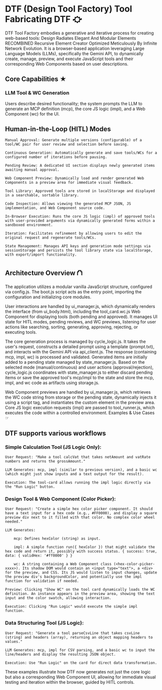 # DTF (Design Tool Factory) Tool Fabricating DTF ⛮

DTF Tool Factory embodies a generative and iterative process for creating web-based tools: Design Radiates Elegant And Modular Elements RECOMBINED Recursive Element Creator Optimized Meticulously By Infinite Network Evolution. It is a browser-based application leveraging Large Language Models (LLMs), specifically the Gemini API, to dynamically create, manage, preview, and execute JavaScript tools and their corresponding Web Components based on user descriptions.

## Core Capabilities ★

### LLM Tool & WC Generation

Users describe desired functionality; the system prompts the LLM to generate an MCP definition (mcp), the core JS logic (impl), and a Web Component (wc) for the UI.

## Human-in-the-Loop (HITL) Modes

    Manual Approval: Generate multiple versions (configurable) of a tool/WC pair for user review and selection before saving.

    Continuous Generation: Automatically generate and save tools/WCs for a configured number of iterations before pausing.

    Pending Review: A dedicated UI section displays newly generated items awaiting manual approval.

    Web Component Preview: Dynamically load and render generated Web Components in a preview area for immediate visual feedback.

    Tool Library: Approved tools are stored in localStorage and displayed in a searchable, sortable library.

    Code Inspection: Allows viewing the generated MCP JSON, JS implementation, and Web Component source code.

    In-Browser Execution: Runs the core JS logic (impl) of approved tools with user-provided arguments via dynamically generated forms within a sandboxed environment.

    Iteration: Facilitates refinement by allowing users to edit the original request and regenerate tools/WCs.

    State Management: Manages API keys and generation mode settings via sessionStorage and persists the tool library state via localStorage, with export/import functionality.

## Architecture Overview ⛫

The application utilizes a modular vanilla JavaScript structure, configured via config.js. The boot.js script acts as the entry point, importing the configuration and initializing core modules.

User interactions are handled by ui_manager.js, which dynamically renders the interface (from ui_body.html), including the tool_card.wc.js Web Component for displaying tools (both pending and approved). It manages UI state for HITL modes, pending reviews, and WC previews, listening for user actions like searching, sorting, generating, approving, rejecting, or executing tools.

The core generation process is managed by cycle_logic.js. It takes the user's request, constructs a detailed prompt using a template (prompt.txt), and interacts with the Gemini API via api_client.js. The response (containing mcp, impl, wc) is processed and validated. Generated items are initially added to a pending state managed by state_manager.js. Based on the selected mode (manual/continuous) and user actions (approval/rejection), cycle_logic.js coordinates with state_manager.js to either discard pending items or save the approved tool's mcp/impl to the state and store the mcp, impl, and wc code as artifacts using storage.js.

Web Component previews are handled by ui_manager.js, which retrieves the WC code string from storage or the pending state, dynamically injects it using a script tag, and instantiates the custom element in the preview area. Core JS logic execution requests (impl) are passed to tool_runner.js, which executes the code within a controlled environment.
Examples & Use Cases ☞

## DTF supports various workflows

### Simple Calculation Tool (JS Logic Only):

    User Request: "Make a tool calcVat that takes netAmount and vatRate numbers and returns the grossAmount."

    LLM Generates: mcp, impl (similar to previous version), and a basic wc (which might just show inputs and a text output for the result).

    Execution: The tool-card allows running the impl logic directly via the "Run Logic" button.

### Design Tool & Web Component (Color Picker):

    User Request: "Create a simple hex color picker component. It should have a text input for a hex code (e.g., #FF0000), and display a square preview div next to it filled with that color. No complex color wheel needed."

    LLM Generates:

        mcp: Defines hexColor (string) as input.

        impl: A simple function run({ hexColor }) that might validate the hex code and return it, possibly with success status. { success: true, data: { validHex: '#ff0000' } }

        wc: A string containing a Web Component class (<hex-color-picker-xxxx>). Its shadow DOM would contain an <input type="text">, a <div> for the preview, and CSS. Its JS would listen to input changes, update the preview div's backgroundColor, and potentially use the impl function for validation if needed.

    Preview: Clicking "Show WC" on the tool card dynamically loads the WC definition. An instance appears in the preview area, showing the text input and the color swatch, allowing interaction.

    Execution: Clicking "Run Logic" would execute the simple impl function.

### Data Structuring Tool (JS Logic):

    User Request: "Generate a tool parseCsvLine that takes csvLine (string) and headers (array), returning an object mapping headers to values."

    LLM Generates: mcp, impl for CSV parsing, and a basic wc to input the line/headers and display the resulting JSON object.

    Execution: Use "Run Logic" on the card for direct data transformation.

These examples illustrate how DTF now generates not just the core logic but also a corresponding Web Component UI, allowing for immediate visual testing and iteration within the browser, guided by HITL controls.
